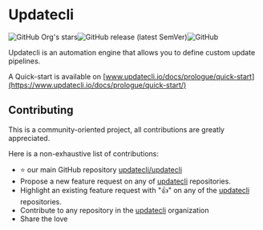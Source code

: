 # Updatecli

![GitHub Org's stars](https://img.shields.io/github/stars/updatecli?style=for-the-badge)![GitHub release (latest SemVer)](https://img.shields.io/github/v/release/updatecli/updatecli?style=for-the-badge)![GitHub](https://img.shields.io/github/license/updatecli/updatecli?style=for-the-badge)

Updatecli is an automation engine that allows you to define custom update pipelines.

A Quick-start is available on [www.updatecli.io/docs/prologue/quick-start](https://www.updatecli.io/docs/prologue/quick-start/)

## Contributing

This is a community-oriented project, all contributions are greatly appreciated.

Here is a non-exhaustive list of contributions:

* ⭐️ our main GitHub repository [updatecli/updatecli](https://github.com/updatecli/updatecli/stargazers)
* Propose a new feature request on any of [updatecli](https://github.com/updatecli/) repositories.
* Highlight an existing feature request with ":thumbsup:" on any of the [updatecli](https://github.com/updatecli/) repositories.
* Contribute to any repository in the [updatecli](https://github.com/updatecli/) organization
* Share the love
